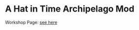 # A Hat in Time Archipelago Mod
Workshop Page: [see here](https://steamcommunity.com/sharedfiles/filedetails/?id=3026842601)<br>


